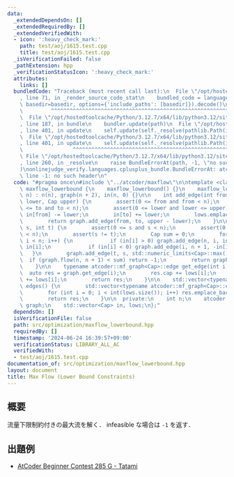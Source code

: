 ```yaml
---
data:
  _extendedDependsOn: []
  _extendedRequiredBy: []
  _extendedVerifiedWith:
  - icon: ':heavy_check_mark:'
    path: test/aoj/1615.test.cpp
    title: test/aoj/1615.test.cpp
  _isVerificationFailed: false
  _pathExtension: hpp
  _verificationStatusIcon: ':heavy_check_mark:'
  attributes:
    links: []
  bundledCode: "Traceback (most recent call last):\n  File \"/opt/hostedtoolcache/Python/3.12.7/x64/lib/python3.12/site-packages/onlinejudge_verify/documentation/build.py\"\
    , line 71, in _render_source_code_stat\n    bundled_code = language.bundle(stat.path,\
    \ basedir=basedir, options={'include_paths': [basedir]}).decode()\n          \
    \         ^^^^^^^^^^^^^^^^^^^^^^^^^^^^^^^^^^^^^^^^^^^^^^^^^^^^^^^^^^^^^^^^^^^^^^^^^^^^^^^^^\n\
    \  File \"/opt/hostedtoolcache/Python/3.12.7/x64/lib/python3.12/site-packages/onlinejudge_verify/languages/cplusplus.py\"\
    , line 187, in bundle\n    bundler.update(path)\n  File \"/opt/hostedtoolcache/Python/3.12.7/x64/lib/python3.12/site-packages/onlinejudge_verify/languages/cplusplus_bundle.py\"\
    , line 401, in update\n    self.update(self._resolve(pathlib.Path(included), included_from=path))\n\
    \  File \"/opt/hostedtoolcache/Python/3.12.7/x64/lib/python3.12/site-packages/onlinejudge_verify/languages/cplusplus_bundle.py\"\
    , line 401, in update\n    self.update(self._resolve(pathlib.Path(included), included_from=path))\n\
    \                ^^^^^^^^^^^^^^^^^^^^^^^^^^^^^^^^^^^^^^^^^^^^^^^^^^^^^^^^^\n \
    \ File \"/opt/hostedtoolcache/Python/3.12.7/x64/lib/python3.12/site-packages/onlinejudge_verify/languages/cplusplus_bundle.py\"\
    , line 260, in _resolve\n    raise BundleErrorAt(path, -1, \"no such header\"\
    )\nonlinejudge_verify.languages.cplusplus_bundle.BundleErrorAt: atcoder/maxflow.hpp:\
    \ line -1: no such header\n"
  code: "#pragma once\n#include \"../atcoder/maxflow\"\n\ntemplate <class Cap> struct\
    \ maxflow_lowerbound {\n    maxflow_lowerbound() {}\n    maxflow_lowerbound(int\
    \ n) : n(n), graph(n + 2), in(n, 0) {}\n\n    int add_edge(int from, int to, Cap\
    \ lower, Cap upper) {\n        assert(0 <= from and from < n);\n        assert(0\
    \ <= to and to < n);\n        assert(0 <= lower and lower <= upper);\n       \
    \ in[from] -= lower;\n        in[to] += lower;\n        lows.emplace_back(lower);\n\
    \        return graph.add_edge(from, to, upper - lower);\n    }\n\n    Cap flow(int\
    \ s, int t) {\n        assert(0 <= s and s < n);\n        assert(0 <= t and t\
    \ < n);\n        assert(s != t);\n        Cap sum = 0;\n        for (int i = 0;\
    \ i < n; i++) {\n            if (in[i] > 0) graph.add_edge(n, i, in[i]), sum +=\
    \ in[i];\n            if (in[i] < 0) graph.add_edge(i, n + 1, -in[i]);\n     \
    \   }\n        graph.add_edge(t, s, std::numeric_limits<Cap>::max());\n      \
    \  if (graph.flow(n, n + 1) < sum) return -1;\n        return graph.flow(s, t);\n\
    \    }\n\n    typename atcoder::mf_graph<Cap>::edge get_edge(int i) {\n      \
    \  auto res = graph.get_edge(i);\n        res.cap += lows[i];\n        res.flow\
    \ += lows[i];\n        return res;\n    }\n\n    std::vector<typename atcoder::mf_graph<Cap>::edge>\
    \ edges() {\n        std::vector<typename atcoder::mf_graph<Cap>::edge> res;\n\
    \        for (int i = 0; i < int(lows.size()); i++) res.emplace_back(get_edge(i));\n\
    \        return res;\n    }\n\n  private:\n    int n;\n    atcoder::mf_graph<Cap>\
    \ graph;\n    std::vector<Cap> in, lows;\n};"
  dependsOn: []
  isVerificationFile: false
  path: src/optimization/maxflow_lowerbound.hpp
  requiredBy: []
  timestamp: '2024-06-24 16:39:57+09:00'
  verificationStatus: LIBRARY_ALL_AC
  verifiedWith:
  - test/aoj/1615.test.cpp
documentation_of: src/optimization/maxflow_lowerbound.hpp
layout: document
title: Max Flow (Lower Bound Constraints)
---
```


## 概要
流量下限制約付きの最大流を解く．
infeasible な場合は `-1` を返す．

## 出題例
- [AtCoder Beginner Contest 285 G - Tatami](https://atcoder.jp/contests/abc285/tasks/abc285_g)
